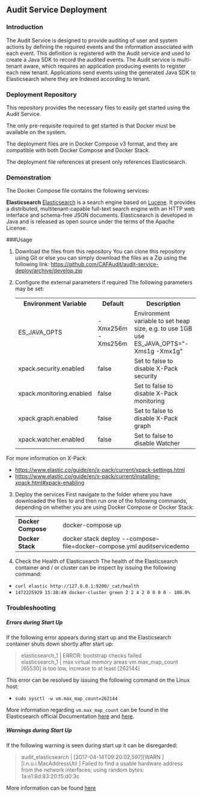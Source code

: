 ## Audit Service Deployment

### Introduction

The Audit Service is designed to provide auditing of user and system actions by defining the required events and the information associated with each event.  This definition is registered with the Audit service and used to create a Java SDK to record the audited events.  The Audit service is multi-tenant aware, which requires an application producing events to register each new tenant.  Applications send events using the generated Java SDK to Elasticsearch where they are Indexed according to tenant.

### Deployment Repository

This repository provides the necessary files to easily get started using the Audit Service.

The only pre-requisite required to get started is that Docker must be available on the system.

The deployment files are in Docker Compose v3 format, and they are compatible with both Docker Compose and Docker Stack.

The deployment file references at present only references Elasticsearch.

### Demonstration

The Docker Compose file contains the following services:


**Elasticsearch**
[Elasticsearch](https://www.elastic.co/products/elasticsearch) is a search engine based on [Lucene](https://lucene.apache.org/core/). It provides a distributed, multitenant-capable full-text search engine with an HTTP web interface and schema-free JSON documents. Elasticsearch is developed in Java and is released as open source under the terms of the Apache License.

###Usage

1. Download the files from this repository
You can clone this repository using Git or else you can simply download the files as a Zip using the following link:
https://github.com/CAFAudit/audit-service-deploy/archive/develop.zip

2. Configure the external parameters if required
The following parameters may be set:

    <table>
      <tr>
        <th>Environment Variable</th>
        <th>Default</th>
        <th>Description</th>
      </tr>
      <tr>
        <td>ES_JAVA_OPTS</td>
        <td>-Xmx256m -Xms256m</td>
        <td>Environment variable to set heap size, e.g. to use 1GB use ES_JAVA_OPTS="-Xms1g -Xmx1g"</td>
      </tr>
      <tr>
        <td>xpack.security.enabled</td>
        <td>false</td>
        <td>Set to false to disable X-Pack security</td>
      </tr>
      <tr>
        <td>xpack.monitoring.enabled</td>
        <td>false</td>
        <td>Set to false to disable X-Pack monitoring</td>
      </tr>
      <tr>
        <td>xpack.graph.enabled</td>
        <td>false</td>
        <td>Set to false to disable X-Pack graph</td>
      </tr>
      <tr>
        <td>xpack.watcher.enabled</td>
        <td>false</td>
        <td>Set to false to disable Watcher</td>
      </tr>
    </table>

For more information on X-Pack:
* https://www.elastic.co/guide/en/x-pack/current/xpack-settings.html
* https://www.elastic.co/guide/en/x-pack/current/installing-xpack.html#xpack-enabling

3. Deploy the services
First navigate to the folder where you have downloaded the files to and then run one of the following commands, depending on whether you are using Docker Compose or Docker Stack:

    <table>
      <tr>
        <td><b>Docker Compose</b></td>
        <td>docker-compose up</td>
      </tr>
      <tr>
        <td><b>Docker Stack</b></td>
        <td>docker stack deploy --compose-file=docker-compose.yml auditservicedemo</td>
      </tr>
    </table>

4. Check the Health of Elasticsearch
The health of the Elasticsearch container and / or cluster can be inspect by issuing the following command:  
* `curl elastic http://127.0.0.1:9200/_cat/health`  
* `1472225929 15:38:49 docker-cluster green 2 2 4 2 0 0 0 0 - 100.0%`

### Troubleshooting

##### Errors during Start Up

If the following error appears during start up and the Elasticsearch container shuts down shortly after start up:
> elasticsearch_1  | ERROR: bootstrap checks failed  
> elasticsearch_1  | max virtual memory areas vm.max_map_count [65530] is too low, increase to at least [262144]

This error can be resolved by issuing the following command on the Linux host:  
* `sudo sysctl -w vm.max_map_count=262144`

More information regarding `vm.max_map_count` can be found in the Elasticsearch official Documentation [here](https://www.elastic.co/guide/en/elasticsearch/reference/current/docker.html#docker-cli-run-prod-mode) and [here](https://www.elastic.co/guide/en/elasticsearch/reference/current/vm-max-map-count.html).

##### Warnings during Start Up

If the following warning is seen during start up it can be disregarded:
> audit_elasticsearch | [2017-04-14T09:20:02,597][WARN ][i.n.u.i.MacAddressUtil   ] Failed to find a usable hardware address from the network interfaces; using random bytes: 1a:e1:8d:83:20:f5:d0:3c

More information can be found [here](https://discuss.elastic.co/t/es-5-2-0-in-kvm-netty-warning-failed-to-find-a-usable-hardware-address-from-the-network-interfaces/73717/3)
 